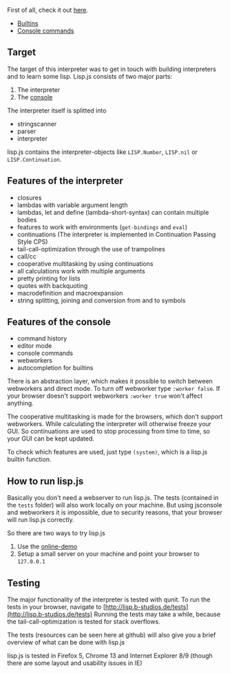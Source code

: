 First of all, check it out [here](http://lisp.b-studios.de).
  
  - [Builtins](https://github.com/b-studios/lisp.js/wiki/Builtin-Functions)
  - [Console commands](https://github.com/b-studios/lisp.js/wiki/Commands)

Target
------
The target of this interpreter was to get in touch with building interpreters and 
to learn some lisp. Lisp.js consists of two major parts:

  1. The interpreter
  2. The [console](https://github.com/b-studios/lisp.js/wiki/Jsconsole)

The interpreter itself is splitted into 

  - stringscanner
  - parser
  - interpreter

lisp.js contains the interpreter-objects like `LISP.Number`, `LISP.nil` or `LISP.Continuation`.


Features of the interpreter
---------------------------
- closures
- lambdas with variable argument length 
- lambdas, let and define (lambda-short-syntax) can contain multiple bodies
- features to work with environments (`get-bindings` and `eval`)
- continuations (The interpreter is implemented in Continuation Passing Style CPS)
- tail-call-optimization through the use of trampolines
- call/cc
- cooperative multitasking by using continuations
- all calculations work with multiple arguments
- pretty printing for lists
- quotes with backquoting
- macrodefinition and macroexpansion
- string splitting, joining and conversion from and to symbols


Features of the console
-----------------------
- command history
- editor mode
- console commands
- webworkers
- autocompletion for builtins

There is an abstraction layer, which makes it possible to switch between webworkers and direct mode.
To turn off webworker type `:worker false`. If your browser doesn't support webworkers `:worker true`
won't affect anything.

The cooperative multitasking is made for the browsers, which don't support webworkers. While calculating
the interpreter will otherwise freeze your GUI. So continuations are used to stop processing from time 
to time, so your GUI can be kept updated.

To check which features are used, just type `(system)`, which is a lisp.js builtin function.

How to run lisp.js
------------------
Basically you don't need a webserver to run lisp.js. The tests (contained in the
`tests` folder) will also work locally on your machine. But using jsconsole and
webworkers it is impossible, due to security reasons, that your browser will run
lisp.js correctly.

So there are two ways to try lisp.js

  1. Use the [online-demo](http://lisp.b-studios.de)
  2. Setup a small server on your machine and point your browser to `127.0.0.1`


Testing
-------
The major functionality of the interpreter is tested with qunit. To run the tests
in your browser, navigate to [http://lisp.b-studios.de/tests](http://lisp.b-studios.de/tests)
Running the tests may take a while, because the tail-call-optimization is tested for stack overflows.

The tests (resources can be seen here at github) will also give you a brief overview of
what can be done with lisp.js

lisp.js is tested in Firefox 5, Chrome 13 and Internet Explorer 8/9 (though there are some layout and usability issues in IE)
